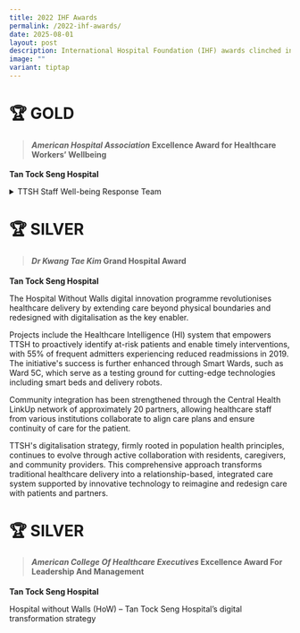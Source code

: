 ```yaml
---
title: 2022 IHF Awards
permalink: /2022-ihf-awards/
date: 2025-08-01
layout: post
description: International Hospital Foundation (IHF) awards clinched in 2022.
image: ""
variant: tiptap
---
```

<h1><strong>🏆 GOLD</strong></h1>
<blockquote>
<h4><em>American Hospital Association </em>Excellence Award for Healthcare Workers’ Wellbeing</h4>
</blockquote>
<p><strong>Tan Tock Seng Hospital</strong>
</p>
<div data-type="detailGroup" class="isomer-accordion-group isomer-accordion isomer-accordion-white">
<details class="isomer-details">
<summary>TTSH Staff Well-being Response Team</summary>
<div data-type="detailsContent" class="isomer-details-content">
<p>In 2020, a Staff Well-being Team was established in TTSH in response to
the pandemic with the goal of maintaining morale, instilling well-being,
and helping distressed staff cope with the unrelenting stress. The team
also extended their support and engaged with key stakeholders, such as
the hospital's tenants and ancillary staff.</p>
<p></p>
<p>To help staff thrive during the outbreak, sensing mechanisms such as pulse
surveys, staff support helplines and nominated Welfare Officers from every
department enabled the Staff Well-being Team to track challenges and real-time
feedback. Concerns were escalated to management to be addressed for quick
interventions to be developed. These included the Spread a Smile Movement,
psychological preparedness toolkits, mobile microlearning on stress management,
virtual exercise and healthy living communities, bot-facilitated cognitive
behavioural therapy, and appreciation boards where members of the community
penned gratitude notes.</p>
<p></p>
<p>TTSH saw positive results as staff’s self-reported resilience was maintained
between 5.8-6.1 out of 10 from 2020 to mid-2021. Several of the interventions
have also been continuously adopted as best practices throughout.</p>
</div>
</details>
</div>
<p></p>
<h1><strong>🏆 SILVER</strong></h1>
<blockquote>
<h4><em>Dr Kwang Tae Kim </em>Grand Hospital Award</h4>
</blockquote>
<p><strong>Tan Tock Seng Hospital</strong>
</p>
<p>The Hospital Without Walls digital innovation programme revolutionises
healthcare delivery by extending care beyond physical boundaries and redesigned
with digitalisation as the key enabler.</p>
<p>Projects include the Healthcare Intelligence (HI) system that empowers
TTSH to proactively identify at-risk patients and enable timely interventions,
with 55% of frequent admitters experiencing reduced readmissions in 2019.
The initiative's success is further enhanced through Smart Wards, such
as Ward 5C, which serve as a testing ground for cutting-edge technologies
including smart beds and delivery robots.</p>
<p>Community integration has been strengthened through the Central Health
LinkUp network of approximately 20 partners, allowing healthcare staff
from various institutions collaborate to align care plans and ensure continuity
of care for the patient.</p>
<p>TTSH's digitalisation strategy, firmly rooted in population health principles,
continues to evolve through active collaboration with residents, caregivers,
and community providers. This comprehensive approach transforms traditional
healthcare delivery into a relationship-based, integrated care system supported
by innovative technology to reimagine and redesign care with patients and
partners.</p>
<p></p>
<h1><strong>🏆 SILVER</strong></h1>
<blockquote>
<h4><em>American College Of Healthcare Executives </em>Excellence Award For Leadership And Management</h4>
</blockquote>
<p><strong>Tan Tock Seng Hospital</strong>
</p>
<p>Hospital without Walls (HoW) – Tan Tock Seng Hospital’s digital transformation
strategy</p>
<p></p>